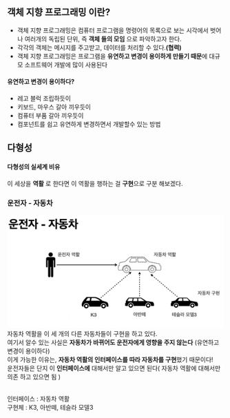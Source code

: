 ## 객체 지향 프로그래밍 이란?

* 객체 지향 프로그래밍은 컴퓨터 프로그램을 명령어의 목록으로 보는 시각에서 벗어나 여러개의 독립된 단위, 즉 **객체 들의 모임** 으로 파악하고자 한다.
* 각각의 객체는 메시지를 주고받고, 데이터를 처리할 수 있다.**(협력)**
* 객체 지향 프로그래밍은 프로그램을 **유연하고 변경이 용이하게 만들기 때문**에 대규모 소프트웨어 개발에 많이 사용된다

#### 유연하고 변경이 용이하다?
* 레고 블럭 조립하듯이
* 키보드, 마우스 갈아 끼우듯이
* 컴퓨터 부품 갈아 끼우듯이
* 컴포넌트를 쉽고 유연하게 변경하면서 개발할수 있는 방법


## 다형성
#### 다형성의 실세계 비유
이 세상을 **역활** 로 한다면 이 역활을 행하는 걸 **구현**으로 구분 해보겠다.

### 운전자 - 자동차
![운전자-자동차](/img/운전자-자동차.png)
자동차 역활을 이 세 개의 다른 자동차들이 구현을 하고 있다.<br>
여기서 알수 있는 사실은 **자동차가 바뀌어도 운전자에게 영향을 주지 않는다** (유연하고 변경이 용이하다) <br>
이게 가능한 이유는, **자동차 역활의 인터페이스를 따라 자동차를 구현**했기 때문이다! <br>
운전자들은 단지 이 **인터페이스에** 대해서만 알고 있으면 된다( 자동차 역활에 대해서만 의존 하고 있으면 됨 )

<br>
인터페이스 : 자동차 역활 <br>
구현체 : K3, 아반떼, 테슬라 모델3 <br>
